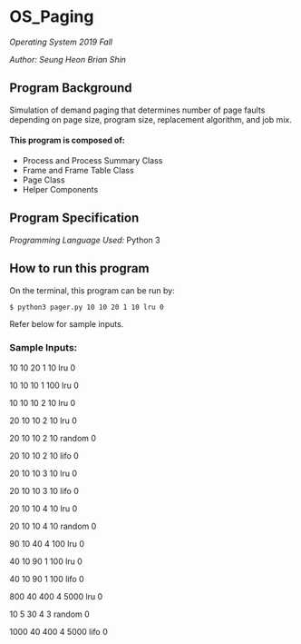 # OS_Paging


*Operating System 2019 Fall*

*Author: Seung Heon Brian Shin*

## Program Background

Simulation of demand paging that determines number of page faults depending on page size, program size, replacement algorithm, and job mix.

#### This program is composed of:

- Process and Process Summary Class
- Frame and Frame Table Class
- Page Class
- Helper Components

## Program Specification

*Programming Language Used:* Python 3

## How to run this program

On the terminal, this program can be run by:

```bash
$ python3 pager.py 10 10 20 1 10 lru 0
```

Refer below for sample inputs.

### Sample Inputs:

10 10 20 1 10 lru 0

10 10 10 1 100 lru 0

10 10 10 2 10 lru 0

20 10 10 2 10 lru 0

20 10 10 2 10 random 0

20 10 10 2 10 lifo 0

20 10 10 3 10 lru 0

20 10 10 3 10 lifo 0

20 10 10 4 10 lru 0

20 10 10 4 10 random 0

90 10 40 4 100 lru 0

40 10 90 1 100 lru 0

40 10 90 1 100 lifo 0

800 40 400 4 5000 lru 0

10 5 30 4 3 random 0

1000 40 400 4 5000 lifo 0

